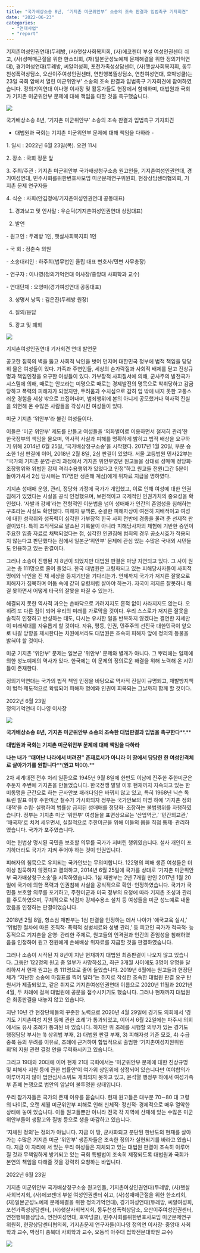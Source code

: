 ```yaml
---
title: "국가배상소송 8년, ‘기지촌 미군위안부’ 소송의 조속 판결과 입법촉구 기자회견"
date: "2022-06-23"
categories: 
  - "연대사업"
  - "report"
---
```


기지촌여성인권연대(두레방, (사)햇살사회복지회, (사)에코젠더 부설 여성인권센터 쉬고, (사)성매매근절을 위한 한소리회, (재)일본군성노예제 문제해결을 위한 정의기억연대), 경기여성연대(두레방, 씨알여성회, 포천가족성상담센터, (사)햇살사회복지회, 동두천성폭력상담소, 오산이주여성인권센터, 연천행복뜰상담소, 연천여성연대, 호박넝쿨)는 23일 국회 앞에서 열린 미군위안부’ 소송의 조속 판결과 입법촉구 기자회견에 참여하였습니다. 정의기억연대 이나영 이사장 및 활동가들도 현장에서 함께하며, 대법원과 국회가 기지촌 미군위안부 문제에 대해 책임을 다할 것을 촉구했습니다.

![](https://r2.womenandwar.net/2022/06/IMG_9891-1024x683.jpg)

국가배상소송 8년, ‘기지촌 미군위안부’ 소송의 조속 판결과 입법촉구 기자회견

- 대법원과 국회는 기지촌 미군위안부 문제에 대해 책임을 다하라 -

1\. 일시 : 2022년 6월 23일(목). 오전 11시

2\. 장소 : 국회 정문 앞

3\. 주최/주관 : 기지촌 미군위안부 국가배상청구소송 원고인들, 기지촌여성인권연대, 경기여성연대, 민주사회를위한변호사모임 미군문제연구위원회, 현장상담센터협의회, 기지촌 문제 연구자들

4\. 식순 : 사회(안김정애/기지촌여성인권연대 공동대표)

1) 경과보고 및 인사말 : 우순덕(기지촌여성인권연대 상임대표)

2) 발언

\- 원고인 : 두레방 1인, 햇살사회복지회 1인

\- 국 회 : 정춘숙 의원

\- 소송대리인 : 하주희(법무법인 율립 대표 변호사/민변 사무총장)

\- 연구자 : 이나영(정의기억연대 이사장/중앙대 사회학과 교수)

\- 연대단체 : 오영미(경기여성연대 공동대표)

3) 성명서 낭독 : 김은진(두레방 원장)

4) 질의/응답

5) 광고 및 폐회

![](https://r2.womenandwar.net/2022/06/IMG_9876-1024x683.jpg)

기지촌여성인권연대 기자회견 연대 발언문

공고한 침묵의 벽을 뚫고 사회적 낙인을 벗어 던지며 대한민국 정부에 법적 책임을 당당히 물은 여성들이 있다. 가족과 주변인들, 세상의 손가락질과 사회적 배제를 딛고 진상규명과 책임인정을 요구한 여성들이 있다. 가부장적 사회질서에 의해, 군사주의 발전국가 시스템에 의해, 때로는 안보라는 미명으로 때로는 경제발전의 명목으로 착취당하고 감금당하고 폭력의 피해자가 되었지만, 두려움과 수치심으로 감히 입 밖에 내지 못한 고통스러운 경험을 세상 밖으로 끄집어내며, 범죄행위에 본의 아니게 공모했거나 역사적 진실을 외면해 온 수많은 사람들을 각성시킨 여성들이 있다.

미군 기지촌 ‘위안부’라 불린 여성들이다.

이들은 ‘미군 위안부’ 제도를 만들고 여성들을 ‘외화벌이로 이용하면서 철저히 관리’한 한국정부의 책임을 물으며, 역사적 사실과 피해를 명확하게 밝히고 법적 배상을 요구하기 위해 2014년 6월 25일, ‘국가배상청구소송’을 시작했다. 2017년 1월 20일, 부분 승소한 1심 판결에 이어, 2018년 2월 8일, 2심 판결이 있었다. 서울 고등법원 민사22부는 “국가의 기지촌 운영·관리 과정에서 기지촌 위안부였던 원고들을 상대로 성매매 정당화·조장행위와 위법한 강제 격리수용행위가 있었다고 인정”하고 원고들 전원(그간 5분이 돌아가셔서 2심 당시에는 117명만 생존해 계심)에게 위자료 지급을 명하였다.

기지촌 성매매 운영, 관리, 정당화 과정에 국가가 개입했고, 이로 인해 여성에 대한 인권침해가 있었다는 사실을 공식 인정했으며, 보편적이고 국제적인 인권가치의 중요성을 확인했다. ‘자발과 강제’라는 전형적인 이분법을 넘어 성매매가 인간의 존엄성을 침해하는 구조라는 사실도 확인했다. 피해자 유책론, 순결한 피해자상이 여전히 지배적이고 여성에 대한 성착취와 성폭력이 심각한 가부장적 한국 사회 전반에 경종을 울려 준 선제적 판결이었다. 특히 조직적으로 말소된 기록물이 아니라 피해당사자의 체험에 기반한 증언이 주요한 입증 자료로 채택되었다는 점, 심각한 인권침해 범죄의 경우 공소시효가 적용되지 않는다고 판단했다는 점에서 일본군‘위안부’ 문제에 관심 있는 수많은 국내외 시민들도 인용하고 있는 판결이다.

그러나 소송이 진행된 지 8년이 되었지만 대법원 판결은 마냥 지연되고 있다. 그 사이 원고는 총 111명으로 줄어 들었다. 한국 대법원은 고령화되고 있는 피해당사자들이 사회적 멍에와 낙인을 진 채 세상을 등지기만을 기다리는가. 언제까지 국가가 저지른 잘못으로 피해자가 침묵하며 어둠 속에 갇혀 유령처럼 살아야 하는가. 자국이 저지른 잘못하나 해결 못하면서 어떻게 타국의 잘못을 따질 수 있는가.

해결되지 못한 역사적 과오는 손바닥으로 가려지지도 흔적 없이 사라지지도 않는다. 오히려 또 다른 짐이 되어 우리의 미래를 가로막을 것이다. 우리 스스로가 저지른 잘못을 솔직히 인정하고 반성하는 태도, 다시는 유사한 일을 반복하지 않겠다는 결연한 자세만이 미래세대를 자유롭게 할 것이다. 자유, 평등, 인권, 민주주의 선진국 대한민국이 앞으로 나갈 방향을 제시한다는 차원에서라도 대법원은 조속히 피해자 앞에 정의의 등불을 밝혀야 할 것이다.

미군 기지촌 '위안부' 문제는 일본군 '위안부' 문제와 별개가 아니다. 그 뿌리에는 일제에 의한 성노예제의 역사가 있다. 한국에는 이 문제의 정의로운 해결을 위해 노력해 온 시민들이 존재한다.

정의기억연대는 국가의 법적 책임 인정을 바탕으로 역사적 진실이 규명되고, 재발방지책이 법적·제도적으로 확립되어 피해자 명예와 인권이 회복되는 그날까지 함께 할 것이다.

2022년 6월 23일  
정의기억연대 이나영 이사장

![](https://r2.womenandwar.net/2022/06/IMG_9889-1024x683.jpg)

**국가배상소송** **8****년****,** **기지촌 미군위안부 소송의 조속한 대법판결과 입법을 촉구한다****.**

**대법원과 국회는 기지촌 미군위안부 문제에 대해 책임을 다하라**

**나는 내가** **“****태어난 나라에서 버려진****”** **존재로서가 아니라 이 땅에서 당당한 한 여성인격체로 살아가기를 원합니다****(****원고 박****00).**

2차 세계대전 전후 처리 일환으로 1945년 9월 8일에 한반도 이남에 진주한 주한미군은 주둔지 주변에 기지촌을 만들었습니다. 한국전쟁 발발 이후 현재까지 지속되고 있는 한미동맹을 근간으로 하는 군사안보 패러다임은 바뀌지 않고 있고, 특히 1968년 닉슨 독트린 발표 이후 주한미군 철수가 가시화되자 정부는 국가안보의 미명 하에 ‘기지촌 정화대책’을 수립· 실행하여 법률상 금지된 성매매를 정당화· 조장하는 불법행위를 자행하였습니다. 정부는 기지촌 미군 ‘위안부’ 여성들을 표면상으로는 ‘산업역군,’ ‘민간외교관,’ ‘애국자’로 치켜 세우면서, 실질적으로 주한미군을 위해 이들의 몸을 직접 통제· 관리하였습니다. 국가가 포주였습니다.

이는 헌법상 명시된 국민을 보호할 의무를 국가가 저버린 행위였습니다. 설사 개인이 포기하더라도 국가가 지켜 주어야 하는 것이 인권입니다.

피해자의 침묵으로 유지되는 국가안보는 무의미합니다. 122명의 피해 생존 여성들은 더 이상 침묵하지 않겠다고 결의하고, 2014년 6월 25일에 국가를 상대로 ‘기지촌 미군위안부 국가배상청구소송’을 시작하였습니다. 1심 재판부는 2년 7개월 만인 2017년 1월 20일에 국가에 의한 폭력과 인권침해 사실을 공식적으로 확인· 인정하였습니다. 국가가 국민들 보호할 의무를 포기하고, 주한미군과 미국 정부의 요청에 따라 기지촌 조성과 관리를 주도하였으며, 구체적으로 낙검자 강제수용소 설치 등 여성들을 미군 성노예로 내몰았음을 인정하는 판결이었습니다.

2018년 2월 8일, 항소심 재판부는 1심 판결을 인정하는 데서 나아가 ‘애국교육 실시,’ ‘위법한 절차에 따른 조직적· 폭력적 성병치료와 성병 관리,’ 등 피고인 국가가 적극적· 능동적으로 기지촌을 운영· 관리한 주체로, 원고들의 인격권과 인간의 존엄성을 침해하였음을 인정하여 원고 전원에게 손해배상 위자료를 지급할 것을 판결하였습니다.

그러나 소송이 시작된 지 8년이 지난 현재까지 대법원 최종판결이 나오지 않고 있습니다. 그동안 122명의 원고 중 일부가 사망하셨고, 최근 3개월 사이에도 3명이 유명을 달리하셔서 현재 원고는 총 111명으로 줄어 들었습니다. 2019년 6월에는 원고들과 현장단체가 “지난한 소송에 마침표를 찍어 달라”는 취지로 작성한 조속한 대법원 판결 요구 탄원서가 제출되었고, 같은 취지로 기지촌여성인권연대 이름으로 2020년 11월과 2021년 4월, 두 차례에 걸쳐 대법원에 공문을 접수시키기도 했습니다. 그러나 현재까지 대법원은 최종판결을 내놓지 않고 있습니다.

지난 10년 간 현장단체들의 꾸준한 노력으로 2020년 4월 29일에 경기도 의회에서 ‘경기도 기지촌여성 지원 등에 관한 조례’가 통과되었고, 이어서 6월 22일에는 파주시 의회에서도 유사 조례가 통과된 바 있습니다. 하지만 위 조례를 시행할 의무가 있는 경기도 행정담당 부서는 1) 상위법 부재, 2) 대법원 판결 부재, 3) 피해자성 기준 모호, 4) 수급중복 등의 우려를 이유로, 조례에 근거하여 합법적으로 출범한 ‘기지촌여성지원위원회’의 지원 관련 결정 안을 무력화시키고 있습니다.

그리고 19대와 20대에 이어 현재 21대 국회에서는 ‘미군위안부 문제에 대한 진상규명 및 피해자 지원 등에 관한 법률안’이 여가위 상임위에 상정되어 있습니다만 여야합의가 이루어지지 않아 법안심사소위도 개최되지 못하고 있고, 윤석열 행정부 하에서 여성가족부 존폐 논쟁으로 법안의 앞날이 불투명한 상태입니다.

우리 참가자들은 국가의 존재 이유를 묻습니다. 현재 원고들은 대부분 70∼80 대 고령의 나이로, 오랜 세월 미군위안부 피해로 인해 신체적· 정신적· 경제적으로 매우 열악한 상태에 놓여 있습니다. 이들 원고들뿐만 아니라 전국 각 지역에 산재해 있는 수많은 미군위안부들이 생활고와 질병 등으로 생을 마감하고 있습니다.

‘지체된 정의’는 정의가 아닙니다. 지금 이 땅, 군사화되고 분단된 한반도의 현재를 살아가는 수많은 기지촌 미군 ‘위안부’ 생존자들은 조속한 정의가 실현되기를 바라고 있습니다. 지금 이 자리에 서 있는 우리 여성들은 지체되고 있는 대법원 판결이 조속히 이루어질 것과 무책임하게 방기되고 있는 국회 특별법이 조속히 제정되도록 대법원과 국회가 본연의 책임을 다해줄 것을 강력히 요청하는 바입니다.

2022년 6월 23일

기지촌 미군위안부 국가배상청구소송 원고인들, 기지촌여성인권연대(두레방, (사)햇살사회복지회, (사)에코젠더 부설 여성인권센터 쉬고, (사)성매매근절을 위한 한소리회, (재)일본군성노예제 문제해결을 위한 정의기억연대), 경기여성연대(두레방, 씨알여성회, 포천가족성상담센터, (사)햇살사회복지회, 동두천성폭력상담소, 오산이주여성인권센터, 연천행복뜰상담소, 연천여성연대, 호박넝쿨), 민주사회를위한변호사모임 미군문제연구위원회, 현장상담센터협의회, 기지촌문제 연구자들(이나영 정의연 이사장· 중앙대 사회학과 교수, 박정미 충북대 사회학과 교수, 오동석 아주대 법학전문대학원 교수)

![](https://r2.womenandwar.net/2022/06/IMG_9895-1024x683.jpg)
